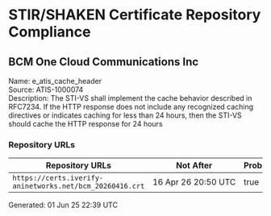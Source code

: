 # STIR/SHAKEN Certificate Repository Compliance

## BCM One Cloud Communications Inc

Name: e_atis_cache_header\
Source: ATIS-1000074\
Description: The STI-VS shall implement the cache behavior described in RFC7234. If the HTTP response does not include any recognized caching directives or indicates caching for less than 24 hours, then the STI-VS should cache the HTTP response for 24 hours
### Repository URLs

| Repository URLs | Not After |  Problems | Link |
|-----------------|-----------|-----------|------|
| `https://certs.iverify-aninetworks.net/bcm_20260416.crt` | 16&#160;Apr&#160;26&#160;20:50&#160;UTC | true | [view](../../REPOS/23943a0f85a0209c29c47ea097c3533c755b03eb/README.md) |


Generated: 01 Jun 25 22:39 UTC